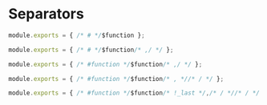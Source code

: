 # Separators

```javascript
module.exports = { /* # */$function };
```

```javascript
module.exports = { /* # */$function/* ,/ */ };
```

```javascript
module.exports = { /* #function */$function/* ,/ */ };
```

```javascript
module.exports = { /* #function */$function/* , *//* / */ };
```

```javascript
module.exports = { /* #function */$function/* !_last */,/* / *//* / */ };
```
